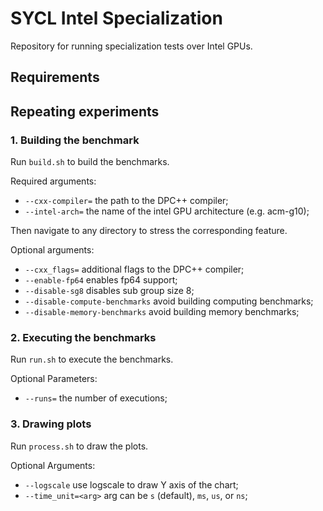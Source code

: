 # SYCL Intel Specialization
Repository for running specialization tests over Intel GPUs.
## Requirements

## Repeating experiments
### 1. Building the benchmark
Run `build.sh` to build the benchmarks.

Required arguments:
- `--cxx-compiler=` the path to the DPC++ compiler;
- `--intel-arch=` the name of the intel GPU architecture (e.g. acm-g10);

Then navigate to any directory to stress the corresponding feature.

Optional arguments:
- `--cxx_flags=` additional flags to the DPC++ compiler;
- `--enable-fp64` enables fp64 support;
- `--disable-sg8` disables sub group size 8;
- `--disable-compute-benchmarks` avoid building computing benchmarks;
- `--disable-memory-benchmarks` avoid building memory benchmarks;
### 2. Executing the benchmarks
Run `run.sh` to execute the benchmarks.

Optional Parameters:
- `--runs=` the number of executions;
### 3. Drawing plots
Run `process.sh` to draw the plots.

Optional Arguments:
- `--logscale` use logscale to draw Y axis of the chart;
- `--time_unit=<arg>` arg can be `s` (default), `ms`, `us`, or `ns`;